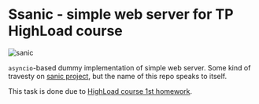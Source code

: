 # Ssanic - simple web server for TP HighLoad course

![sanic](https://proxy.duckduckgo.com/iur/?f=1&image_host=http%3A%2F%2Ffc08.deviantart.net%2Ffs70%2Ff%2F2011%2F216%2F3%2Fa%2Fi_drew_sanic_hegehog_by_andyparka-d44xhhu.jpg&u=http://orig08.deviantart.net/402f/f/2011/216/3/a/i_drew_sanic_hegehog_by_andyparka-d44xhhu.jpg)

`asyncio`-based dummy implementation of simple web server.
Some kind of travesty on [sanic project](https://github.com/huge-success/sanic), but the name of this repo speaks to itself.

This task is done due to [HighLoad course 1st homework](https://github.com/init/http-test-suite).
